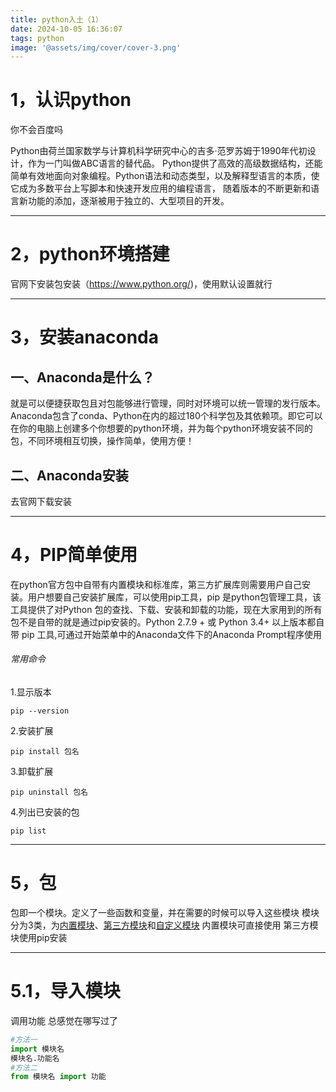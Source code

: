 ```yaml
---
title: python入土（1）
date: 2024-10-05 16:36:07
tags: python
image: '@assets/img/cover/cover-3.png'
---
```


# 1，认识python

你不会百度吗

Python由荷兰国家数学与计算机科学研究中心的吉多·范罗苏姆于1990年代初设计，作为一门叫做ABC语言的替代品。 Python提供了高效的高级数据结构，还能简单有效地面向对象编程。Python语法和动态类型，以及解释型语言的本质，使它成为多数平台上写脚本和快速开发应用的编程语言， 随着版本的不断更新和语言新功能的添加，逐渐被用于独立的、大型项目的开发。 

------------------------------------------------

# 2，python环境搭建

官网下安装包安装（https://www.python.org/)，使用默认设置就行

---------------------------------------------------------------------

# 3，安装anaconda

## 一、Anaconda是什么？

就是可以便捷获取包且对包能够进行管理，同时对环境可以统一管理的发行版本。Anaconda包含了conda、Python在内的超过180个科学包及其依赖项。即它可以在你的电脑上创建多个你想要的python环境，并为每个python环境安装不同的包，不同环境相互切换，操作简单，使用方便！

## 二、Anaconda安装

去官网下载安装

---------------------------------------------------------------------

# 4，PIP简单使用

在python官方包中自带有内置模块和标准库，第三方扩展库则需要用户自己安装。用户想要自己安装扩展库，可以使用pip工具，pip 是python包管理工具，该工具提供了对Python 包的查找、下载、安装和卸载的功能，现在大家用到的所有包不是自带的就是通过pip安装的。Python 2.7.9 + 或 Python 3.4+ 以上版本都自带 pip 工具,可通过开始菜单中的Anaconda文件下的Anaconda Prompt程序使用

###### 常用命令

1.显示版本

```pip
pip --version
```

2.安装扩展

```pip
pip install 包名
```

3.卸载扩展

```
pip uninstall 包名
```

4.列出已安装的包

```
pip list
```

----------------------------------------------------------------

# 5，包

包即一个模块。定义了一些函数和变量，并在需要的时候可以导入这些模块
模块分为3类，为<u>内置模块</u>、<u>第三方模块</u>和<u>自定义模块</u>
内置模块可直接使用
第三方模块使用pip安装

-------------------------

# 5.1，导入模块

调用功能                                      总感觉在哪写过了

```python
#方法一
import 模块名
模块名.功能名
#方法二
from 模块名 import 功能
```

